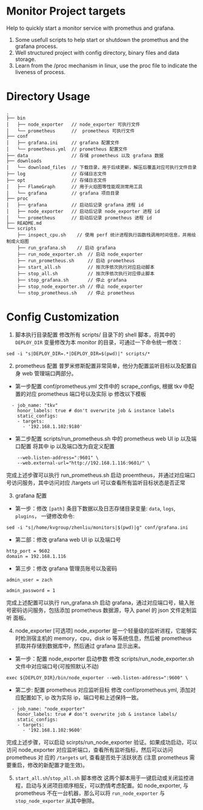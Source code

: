 # Monitor Project targets

Help to quickly start a monitor service with promethus and grafana.
1. Some usefull scripts to help start or shutdown the promethus and the grafana process.
2. Well structured project with config directory, binary files and data storage.
3. Learn from the /proc mechanism in linux, use the proc file to indicate the liveness of process.

# Directory Usage
```
.
├── bin
│   ├── node_exporter   // node_exporter 可执行文件
│   └── prometheus      //  prometheus 可执行文件
├── conf
│   ├── grafana.ini     // grafana 配置文件
│   └── prometheus.yml  // prometheus 配置文件
├── data                // 存储 prometheus 以及 grafana 数据
├── downloads
│   └── download_files  // 下载目录，用于后续更新，解压后覆盖对应可执行文件目录
├── log                 // 存储日志文件
├── opt                 // 存储日志文件
│   ├── FlameGraph      // 用于火焰图等性能观测常用工具
│   └── grafana         // grafana 项目目录 
├── proc
│   ├── grafana         // 启动后记录 grafana 进程 id
│   ├── node_exporter   // 启动后记录 node_exporter 进程 id
│   └── prometheus      // 启动后记录 prometheus 进程 id
├── README.md
└── scripts
    ├── inspect_cpu.sh    // 使用 perf 统计进程执行函数栈调用时间信息，并用绘制成火焰图
    ├── run_grafana.sh    // 启动 grafana
    ├── run_node_exporter.sh  // 启动 node_exporter
    ├── run_prometheus.sh     // 启动 prometheus
    ├── start_all.sh          // 按次序依次执行对应启动脚本
    ├── stop_all.sh           // 按次序依次执行对应停止脚本
    ├── stop_grafana.sh       // 停止 grafana
    ├── stop_node_exporter.sh // 停止 node_exporter
    └── stop_prometheus.sh    // 停止 prometheus
```
# Config Customization
1. 脚本执行目录配置
修改所有 scripts/ 目录下的 shell 脚本，将其中的 `DEPLOY_DIR` 变量修改为本 monitor 的目录，可通过一下命令统一修改：
```
sed -i "s|DEPLOY_DIR=.*|DEPLOY_DIR=$(pwd)|" scripts/*
```
2. prometheus 配置
普罗米修斯配置非常简单，他分为配置监听目标以及配置自身 web 管理端口两部分。
- 第一步配置 conf/prometheus.yml 文件中的 scrape_configs, 根据 tkv 中配置的对应 prometheus 端口号以及实际 ip 修改以下模板
```
  - job_name: "tkv"
    honor_labels: true # don't overwrite job & instance labels
    static_configs:
    - targets:
      - '192.168.1.102:9180'
```
- 第二步配置 scripts/run_prometheus.sh 中的 prometheus web UI ip 以及端口配置
将其中 ip 以及端口改为自定义配置
```
    --web.listen-address=":9601" \
    --web.external-url="http://192.168.1.116:9601/" \
```
完成上述步骤可以执行 run_prometheus.sh 启动 proemtheus，并通过对应端口号访问服务，其中访问对应 /targets url 可以查看所有监听目标状态是否正常


3. grafana 配置
- 第一步：修改 `[path]` 条目下数据以及日志存储目录变量: `data`, `logs`, `plugins`， 一键修改命令:
```
sed -i "s|/home/kvgroup/zhenliu/monitors|$(pwd)|g" conf/grafana.ini
```
- 第二部：修改 grafana web UI ip 以及端口号
```
http_port = 9602
domain = 192.168.1.116
```
- 第三步：修改 grafana 管理员账号以及密码
```
admin_user = zach

admin_password = 1
```
完成上述配置可以执行 run_grafana.sh 启动 grafana，通过对应端口号，输入账号密码访问服务，包括添加 prometheus 数据源，导入 panel 的 json 文件定制监听
面板。


4. node_exporter [可选项]
node_exporter 是一个轻量级的监听进程，它能够实时检测宿主机的 memory，cpu，disk io 等系统信息，然后被 prometheus 抓取并存储到数据库中，然后通过 grafana 显示出来。
- 第一步：配置 node_exporter 启动参数
修改 scripts/run_node_exporter.sh 文件中对应端口号(可按照默认不动)
```
exec ${DEPLOY_DIR}/bin/node_exporter --web.listen-address=":9600" \
```
- 第二步: 配置 prometheus 对应监听目标
修改 conf/prometheus.yml, 添加对应配置如下, ip 改为实际 ip，端口号和上述保持一致。
```
  - job_name: "node_exporter"
    honor_labels: true # don't overwrite job & instance labels/
    static_configs:
    - targets:
      - '192.168.1.102:9600'
```
完成上述步骤，可以启动 scirpts/run_node_exporter 验证。如果成功启动，可以访问 node_exporter 对应监听端口，查看所有监听指标，然后可以访问 prometheus 对
应的 `/targets` url, 查看是否处于活跃状态 (注意 prometheus 需要重启，修改的新配置才能生效)。

5. `start_all.sh`/`stop_all.sh` 脚本修改
这两个脚本用于一键启动或关闭监控进程，启动与关闭项目顺序相反，可以酌情考虑配置。如 node_exporter, 与 prometheus 不在一台机器，那么可以将
`run_node_exporter` 与 `stop_node_exporter` 从其中删除。


